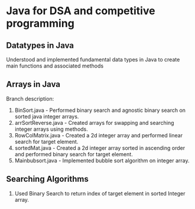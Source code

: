 # Java for DSA and competitive programming

## Datatypes in Java

Understood and implemented fundamental data types in Java to create main functions and associated methods


## Arrays in Java

Branch description:
1. BinSort.java - Performed binary search and agnostic binary search on sorted java integer arrays.
2. arrSortReverse.java - Created arrays for swapping and searching integer arrays using methods.
3. RowColMatrix.java - Created a 2d integer array and performed linear search for target element.
4. sortedMat.java - Created a 2d integer array sorted in ascending order and performed binary search for target element.
5. Mainbubsort.java - Implemented bubble sort algorithm on integer array.

## Searching Algorithms

1. Used Binary Search to return index of target element in sorted Integer array.
